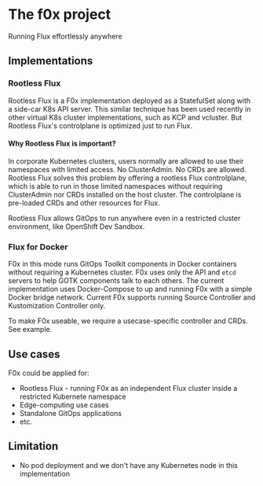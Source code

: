 # The f0x project
Running Flux effortlessly anywhere

## Implementations

### Rootless Flux

Rootless Flux is a F0x implementation deployed as a StatefulSet along with a side-car K8s API server. 
This similar technique has been used recently in other virtual K8s cluster implementations, such as KCP and vcluster. 
But Rootless Flux's controlplane is optimized just to run Flux.

#### Why Rootless Flux is important?

In corporate Kubernetes clusters, users normally are allowed to use their namespaces with limited access. No ClusterAdmin. No CRDs are allowed.
Rootless Flux solves this problem by offering a rootless Flux controlplane, which is able to run in those limited namespaces without requiring ClusterAdmin nor CRDs installed on the host cluster. The controlplane is pre-loaded CRDs and other resources for Flux.

Rootless Flux allows GitOps to run anywhere even in a restricted cluster environment, like OpenShift Dev Sandbox.  

### Flux for Docker

F0x in this mode runs GitOps Toolkit components in Docker containers without requiring a Kubernetes cluster. F0x uses only the API and `etcd` servers to help GOTK components talk to each others. The current implementation uses Docker-Compose to up and running F0x with a simple Docker bridge network. Current F0x supports running Source Controller and Kustomization Controller only.

To make F0x useable, we require a usecase-specific controller and CRDs. See example.

## Use cases

F0x could be applied for:
  - Rootless Flux - running F0x as an independent Flux cluster inside a restricted Kubernete namespace
  - Edge-computing use cases
  - Standalone GitOps applications
  - etc.

## Limitation
  - No pod deployment and we don't have any Kubernetes node in this implementation
